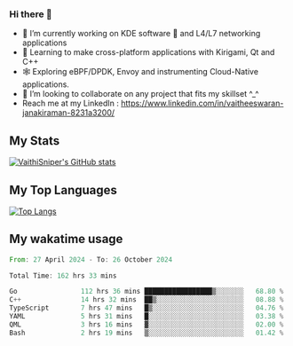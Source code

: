 ### Hi there 👋

- 🔭 I’m currently working on KDE software 💓 and L4/L7 networking applications 
- 📖 Learning to make cross-platform applications with Kirigami, Qt and C++
- 🕸️ Exploring eBPF/DPDK, Envoy and instrumenting Cloud-Native applications. 
- 👯 I’m looking to collaborate on any project that fits my skillset ^_^
- Reach me at my LinkedIn : https://www.linkedin.com/in/vaitheeswaran-janakiraman-8231a3200/

## My Stats
[![VaithiSniper's GitHub stats](https://github-readme-stats.vercel.app/api?username=VaithiSniper&hide=stars&theme=radical)](https://github.com/anuraghazra/github-readme-stats)

## My Top Languages

[![Top Langs](https://github-readme-stats.vercel.app/api/top-langs/?username=VaithiSniper&layout=compact)](https://github.com/anuraghazra/github-readme-stats)

## My wakatime usage

<!--START_SECTION:waka-->

```rust
From: 27 April 2024 - To: 26 October 2024

Total Time: 162 hrs 33 mins

Go                112 hrs 36 mins █████████████████▒░░░░░░░   68.80 %
C++               14 hrs 32 mins  ██▒░░░░░░░░░░░░░░░░░░░░░░   08.88 %
TypeScript        7 hrs 47 mins   █▒░░░░░░░░░░░░░░░░░░░░░░░   04.76 %
YAML              5 hrs 31 mins   █░░░░░░░░░░░░░░░░░░░░░░░░   03.38 %
QML               3 hrs 16 mins   ▓░░░░░░░░░░░░░░░░░░░░░░░░   02.00 %
Bash              2 hrs 19 mins   ▒░░░░░░░░░░░░░░░░░░░░░░░░   01.42 %
```

<!--END_SECTION:waka-->
